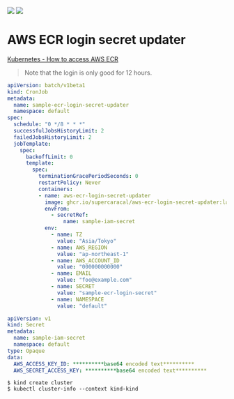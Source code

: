 ![](https://github.com/supercaracal/aws-ecr-login-secret-updater/workflows/Test/badge.svg)
![](https://github.com/supercaracal/aws-ecr-login-secret-updater/workflows/Docker/badge.svg)

AWS ECR login secret updater
============================

[Kubernetes - How to access AWS ECR](https://dpjanes.medium.com/kubernetes-how-to-accessaws-ecr-bd1e6e6c061)

> Note that the login is only good for 12 hours.

```yaml
apiVersion: batch/v1beta1
kind: CronJob
metadata:
  name: sample-ecr-login-secret-updater
  namespace: default
spec:
  schedule: "0 */8 * * *"
  successfulJobsHistoryLimit: 2
  failedJobsHistoryLimit: 2
  jobTemplate:
    spec:
      backoffLimit: 0
      template:
        spec:
          terminationGracePeriodSeconds: 0
          restartPolicy: Never
          containers:
          - name: aws-ecr-login-secret-updater
            image: ghcr.io/supercaracal/aws-ecr-login-secret-updater:latest
            envFrom:
              - secretRef:
                  name: sample-iam-secret
            env:
              - name: TZ
                value: "Asia/Tokyo"
              - name: AWS_REGION
                value: "ap-northeast-1"
              - name: AWS_ACCOUNT_ID
                value: "000000000000"
              - name: EMAIL
                value: "foo@example.com"
              - name: SECRET
                value: "sample-ecr-login-secret"
              - name: NAMESPACE
                value: "default"
```

```yaml
apiVersion: v1
kind: Secret
metadata:
  name: sample-iam-secret
  namespace: default
type: Opaque
data:
  AWS_ACCESS_KEY_ID: **********base64 encoded text**********
  AWS_SECRET_ACCESS_KEY: **********base64 encoded text**********
```

```
$ kind create cluster
$ kubectl cluster-info --context kind-kind
```
